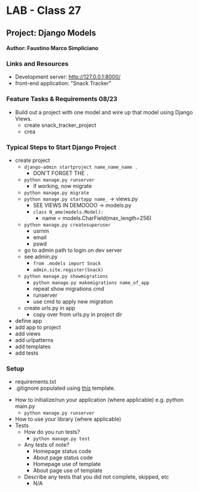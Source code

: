 # LAB - Class 27
## Project: Django Models
#### Author: Faustino Marco Simpliciano

### Links and Resources
- Development server: http://127.0.0.1:8000/
- front-end application: "Snack Tracker"

### Feature Tasks & Requirements 08/23
- Build out a project with one model and wire up that model using Django Views.
  - create snack_tracker_project
  - crea

### Typical Steps to Start Django Project
- create project
  - `django-admin startproject name_name_name .`
    - DON'T FORGET THE `.`
  - `python manage.py runserver`
    - if working, now migrate
  - `python manage.py migrate`
  - `python manage.py startapp name_`
  -> views.py
    - SEE VIEWS IN DEMOOOO
  -> models.py
    - `class N_ame(models.Model):`
      - name = models.CharField(max_length=256)
  - `python manage.py createsuperuser`
    - usrnm
    - email
    - pswd
  - go to admin path to login on dev server
  - see admin.py
    - `from .models import Snack`
    - `admin.site.register(Snack)`
  - `python manage.py showmigrations`
    - `python manage.py makemigrations name_of_app`
    - repeat show migrations cmd
    - runserver
    - use cmd to apply new migration
  - create urls.py in app
    - copy over from urls.py in project dir
- define app
- add app to project
- add views
- add urlpatterns
- add templates
- add tests

### Setup
<!-- .env requirements (where applicable) -->
- requirements.txt
- .gitignore populated using [this](https://www.toptal.com/developers/gitignore/api/python,windows) template.
<!-- 
- PORT - Port Number
- DATABASE_URL - URL to the running Postgres instance/db -->
- How to initialize/run your application (where applicable) e.g. python main.py
  - `python manage.py runserver`
- How to use your library (where applicable)
- Tests
  - How do you run tests?
    - `python manage.py test`
  - Any tests of note?
    - Homepage status code
    - About page status code
    - Homepage use of template
    - About page use of template
  - Describe any tests that you did not complete, skipped, etc
    - N/A
